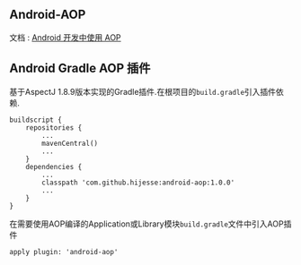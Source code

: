 Android-AOP
---

文档 : [Android 开发中使用 AOP](http://blog.csdn.net/l2show/article/details/63684383)


## Android Gradle AOP 插件

基于AspectJ 1.8.9版本实现的Gradle插件.在根项目的`build.gradle`引入插件依赖.

```
buildscript {
    repositories {
        ...
        mavenCentral()
        ...
    }
    dependencies {
        ...
        classpath 'com.github.hijesse:android-aop:1.0.0'
        ...
    }
}
```

在需要使用AOP编译的Application或Library模块`build.gradle`文件中引入AOP插件

```
apply plugin: 'android-aop'
```